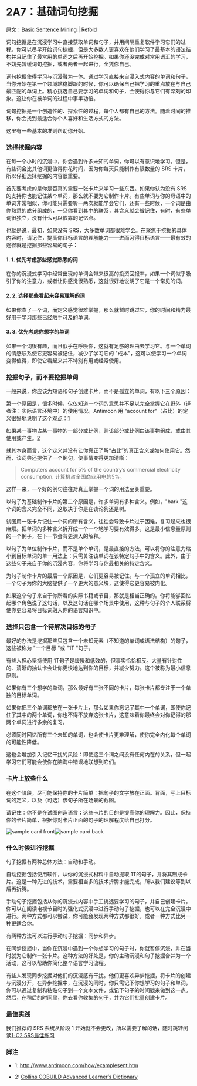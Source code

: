 # 2A7：基础词句挖掘

原文：[Basic Sentence Mining | Refold](https://refold.la/roadmap/stage-2/a/basic-sentence-mining)

词句挖掘是在沉浸学习中直接获取单词和句子，并用间隔重复软件学习它们的过程。你可以尽早开始词句挖掘，但是大多数人更喜欢在他们学习了最基本的语法结构并且记住了最常用的单词之后再开始挖掘。如果你还没完成对常用词汇的学习，不妨先暂缓词句挖掘，或者两者一起进行，全凭你自己。

词句挖掘使得学习与沉浸融为一体。通过学习直接来自浸入式内容的单词和句子，当你开始在第一个领域站稳脚跟的时候，你可以确保自己把学习的重点放在与自己最匹配的单词上。精心挑选自己要学习的单词和句子，会使得你与它们有深刻的印象。这让你在被单词的过程中事半功倍。

词句挖掘是一个创造性的、探索性的过程，每个人都有自己的方法。随着时间的推移，你会找到最适合你个人喜好和生活方式的方法。

这里有一些基本的准则帮助你开始。

### 选择挖掘内容

在每一个小时的沉浸中，你会遇到许多未知的单词，你可以有意识地学习。但是，有些词会比其他词更值得你花时间，因为你每天只能制作有限数量的 SRS 卡片，所以仔细选择挖掘的内容很重要。

首先要考虑的是你是否真的需要一张卡片来学习一些东西。如果你认为没有 SRS 的支持你也能记住某个单词，那么就不要为它制作卡片。有些单词与你的母语中的单词非常相似，你可能只需要听一两次就能学会它们，还有一些时候，一个词是由你熟悉的成分组成的，一旦你看到其中的联系，其含义就会被记住，有时，有些单词很独立，没有什么可以依靠的记忆点。

也就是说，最初，如果没有 SRS，大多数单词都很难学会。在聚焦于挖掘的具体内容时，请记住，提高你目标语言的理解能力——进而习得目标语言——最有效的途径就是挖掘那些容易的句子：

#### 1. 1. 优先考虑那些感觉熟悉的词

在你的沉浸式学习中经常出现的单词会带来很高的投资回报率，如果一个词似乎吸引了你的注意力，或者让你感觉很熟悉，这就很好地说明了它是一个常见的词。

#### 2. 2. 选择那些看起来容易理解的词

如果你查了一个词，而定义感觉很难掌握，那么就暂时跳过它，你的时间和精力最好用于学习那些已经触手可及的单词。

#### 3. 3. 优先考虑你想学的单词

如果一个词很有趣，而且似乎在呼唤你，这就有足够的理由去学习它。与一个单词的情感联系使它更容易被记住，减少了学习它的 "成本"，这可以使学习一个单词变得值得，即使它看起来并不特别有用或经常使用。

### 挖掘句子，而不要挖掘单词

一般来说，你应该为短语和句子创建卡片，而不是孤立的单词，有以下三个原因：

第一个原因是，很多时候，仅仅知道一个词的意思并不足以完全掌握它在野外（译者注：实际语言环境中）的使用情况。Antimoon 用 "account for"（占比）的定义很好地说明了这个观点：[1]()

如果某一事物占某一事物的一部分或比例，则该部分或比例由该事物组成，或由其使用或产生。[2]()

就其本身而言，这个定义并没有让你真正了解“占比”的真正含义或如何使用它。然而，该词典还提供了一个例句，使事情变得更加清晰：

> Computers account for 5% of the country’s commercial electricity consumption. 计算机占全国商业用电的5%。

这样一来，一个好的例句往往对真正掌握一个词的用法至关重要。

以句子为基础制作卡片的第二个原因是，许多单词有多种含义。例如，"bark "这个词的含义完全不同，这取决于你是在谈论狗还是树。

试图用一张卡片记住一个词的所有含义，往往会导致卡片过于困难，复习起来也很麻烦。把单词的多种含义拆开成一个一个地学习要有效得多，这是最小信息量原则的一个例子，在下一节会有更深入的解释。

以句子为单位制作卡片，而不是单个单词，是最直接的方法，可以将你的注意力缩小到目标单词的单一用法上：只需关注该单词在该特定句子中的含义。此外，由于这些句子来自于你的沉浸内容，你将学习与你最相关的特定含义。

为句子制作卡片的最后一个原因是，它们更容易被记住。与一个孤立的单词相比，一个句子为你的大脑提供了一个更大的意义块，这使得它更容易被内化。

如果这个句子来自于你所看的实际书籍或节目，那就是相当正确的。你将能够回忆起哪个角色说了这句话，以及这句话在哪个场景中使用，这种与句子的个人联系将使你更容易将目标词融入你的语言知识中。

### 选择只包含一个待解决目标的句子

最好的办法是挖掘那些只包含一个未知元素（不知道的单词或语法结构）的句子，这些被称为 "一个目标 "或 "1T "句子。

有些人担心坚持使用 1T句子是缓慢和低效的，但事实恰恰相反。大量有针对性的、清晰的抽认卡会让你更快地达到你的目标，并减少努力。这个被称为最小信息原则。

如果你有三个想学的单词，那么最好有三张不同的卡片，每张卡片都专注于一个单独的目标单词。

如果你把三个单词都放在一张卡片上，那么如果你忘记了其中一个单词，即使你记住了其中的两个单词，你也不得不放弃这张卡片，这意味着你最终会对你记得的那两个单词进行多余的复习。

必须同时回忆所有三个未知的单词，也会使卡片更难理解，使你完全内化每个单词的可能性降低。

这也会增加引入记忆干扰的风险：即使这三个词之间没有任何内在的关系，但一起学习它们可能会使你在脑海中错误地联想到它们。

### 卡片上放些什么

在这个阶段，尽可能保持你的卡片简单：把句子的文字放在正面。背面，写上目标词的定义，以及（可选）该句子所在场景的截图。

请记住：你不是在试图创造语言；这些卡片的目的是提高你的理解力。因此，保持你的卡片简单，根据你对卡片正面的句子的理解程度给自己打分。

![sample card front](https://refold.la/static/c4962d7b3805119200b014437789f3d4/13ae7/sample-card-front.png)![sample card back](https://refold.la/static/ed21e2b8cd5dfacc2231cf7404190b62/13ae7/sample-card-back.png)

### 什么时候进行挖掘

句子挖掘有两种总体方法：自动和手动。

自动挖掘包括使用软件，从你的沉浸式材料中自动提取 1T的句子，并将其制成卡片。这是一种先进的技术，需要相当多的技术折腾才能完成，所以我们建议等到以后再折腾。

手动句子挖掘包括从你的沉浸式内容中手工挑选要学习的句子，并自己创建卡片。你可以在阅读电视节目时的强化式沉浸中进行手动句子挖掘，也可以在完全沉浸中进行。两种方式都可以尝试，你可能会发现两种方式都很好，或者一种方式比另一种更适合你。

有两种方法可以进行手动句子挖掘：同步和异步。

在同步挖掘中，当你在沉浸中遇到一个你想学习的句子时，你就暂停沉浸，并在当时就为它制作一张卡片。这种方法的好处是，你的主动沉浸和句子挖掘合并为一个活动，这可以帮助你简化整个语言学习流程。

有些人发现同步挖掘对他们的沉浸感有干扰。他们更喜欢异步挖掘，将卡片的创建与沉浸分开，在异步挖掘中，在沉浸的同时，你只需记下你想学习的句子和单词，你可以通过复制和粘贴句子到一个文本文件，或记下句子的时间戳来做到这一点。然后，在稍后的时间里，你去看你收集的句子，并为它们批量创建卡片。

### 最佳实践

我们推荐的 SRS 系统从阶段 1 开始就不会更改，所以需要了解的话，随时跳转阅读[1-C2 SRS最佳练习]()

### 脚注

- 1: http://www.antimoon.com/how/examplesent.htm

- 2: [Collins COBUILD Advanced Learner’s Dictionary](https://www.amzn.com/dp/0008253218)